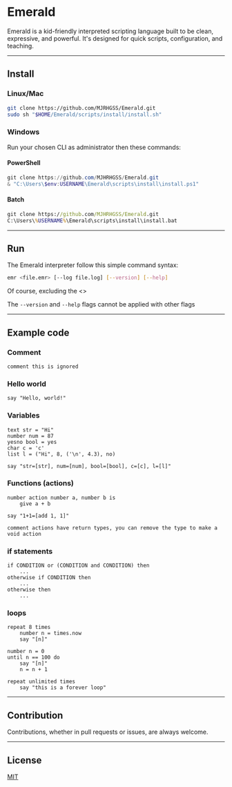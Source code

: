# Emerald

Emerald is a kid-friendly interpreted scripting language built to be clean, expressive, and powerful. It's designed for quick scripts, configuration, and teaching.

---

## Install

### Linux/Mac

```bash
git clone https://github.com/MJRHGSS/Emerald.git
sudo sh "$HOME/Emerald/scripts/install/install.sh"
```

### Windows

Run your chosen CLI as administrator then these commands:

#### PowerShell

```ps1
git clone https://github.com/MJHRHGSS/Emerald.git
& "C:\Users\$env:USERNAME\Emerald\scripts\install\install.ps1"
```

#### Batch

```bat
git clone https://github.com/MJHRHGSS/Emerald.git
C:\Users\%USERNAME%\Emerald\scripts\install\install.bat
```

---

## Run

The Emerald interpreter follow this simple command syntax:

```bash
emr <file.emr> [--log file.log] [--version] [--help]
```

Of course, excluding the <>

The `--version` and `--help` flags cannot be applied with other flags

---

## Example code

### Comment

```emr
comment this is ignored
```

### Hello world

```emr
say "Hello, world!"
```

### Variables

```emr
text str = "Hi"
number num = 87
yesno bool = yes
char c = 'c'
list l = ("Hi", 8, ('\n', 4.3), no)

say "str=[str], num=[num], bool=[bool], c=[c], l=[l]"
```

### Functions (actions)

```emr
number action number a, number b is
    give a + b

say "1+1=[add 1, 1]"

comment actions have return types, you can remove the type to make a void action
```

### if statements

```emr
if CONDITION or (CONDITION and CONDITION) then
    ...
otherwise if CONDITION then
    ...
otherwise then
    ...
```

### loops

```emr
repeat 8 times
    number n = times.now
    say "[n]"

number n = 0
until n == 100 do
    say "[n]"
    n = n + 1
    
repeat unlimited times
    say "this is a forever loop"
```

---

## Contribution

Contributions, whether in pull requests or issues, are always welcome.

---

## License

[MIT](https://mit-license.org)
